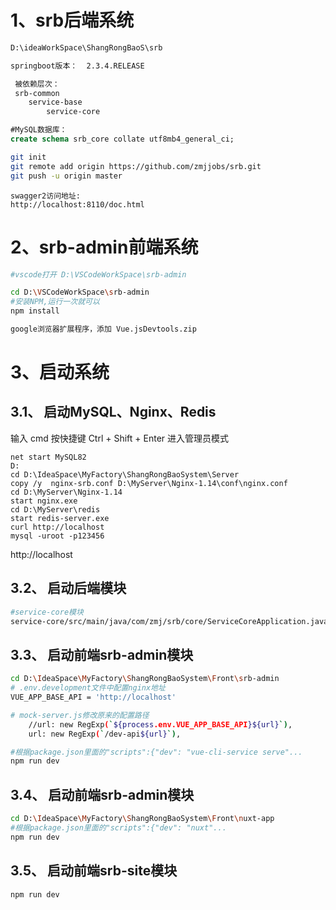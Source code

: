 # 1、srb后端系统

```bash
D:\ideaWorkSpace\ShangRongBaoS\srb
```

```bash
springboot版本：  2.3.4.RELEASE
```

```bash
 被依赖层次：
 srb-common
 	service-base
 		service-core
```

```sql
#MySQL数据库： 
create schema srb_core collate utf8mb4_general_ci;
```

```bash
git init
git remote add origin https://github.com/zmjjobs/srb.git
git push -u origin master
```

```http
swagger2访问地址:
http://localhost:8110/doc.html
```



# 2、srb-admin前端系统

```bash
#vscode打开 D:\VSCodeWorkSpace\srb-admin

cd D:\VSCodeWorkSpace\srb-admin
#安装NPM,运行一次就可以
npm install

google浏览器扩展程序，添加 Vue.jsDevtools.zip
```





# 3、启动系统

## 3.1、 启动MySQL、Nginx、Redis

输入 cmd
按快捷键 Ctrl + Shift + Enter 进入管理员模式

```shell
net start MySQL82
D:
cd D:\IdeaSpace\MyFactory\ShangRongBaoSystem\Server
copy /y  nginx-srb.conf D:\MyServer\Nginx-1.14\conf\nginx.conf
cd D:\MyServer\Nginx-1.14
start nginx.exe
cd D:\MyServer\redis
start redis-server.exe
curl http://localhost
mysql -uroot -p123456

```

http://localhost

## 3.2、 启动后端模块

```bash
#service-core模块
service-core/src/main/java/com/zmj/srb/core/ServiceCoreApplication.java
```



## 3.3、 启动前端srb-admin模块

```bash
cd D:\IdeaSpace\MyFactory\ShangRongBaoSystem\Front\srb-admin
# .env.development文件中配置nginx地址
VUE_APP_BASE_API = 'http://localhost'

# mock-server.js修改原来的配置路径
    //url: new RegExp(`${process.env.VUE_APP_BASE_API}${url}`),
    url: new RegExp(`/dev-api${url}`),

#根据package.json里面的"scripts":{"dev": "vue-cli-service serve"...
npm run dev
```



## 3.4、 启动前端srb-admin模块

```bash
cd D:\IdeaSpace\MyFactory\ShangRongBaoSystem\Front\nuxt-app
#根据package.json里面的"scripts":{"dev": "nuxt"...
npm run dev
```



## 3.5、 启动前端srb-site模块

```bash
npm run dev
```

